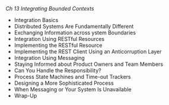 *Ch 13 Integrating Bounded Contexts*

- Integration Basics
- Distributed Systems Are Fundamentally Different
- Exchanging Information across ystem Boundaries
- Integration Using RESTful Resources
- Implementing the RESTful Resource
- Implementing the REST Client Using an Anticorruption Layer
- Integration Using Messaging
- Staying Informed about Product Owners and Team Members
- Can You Handle the Responsibility?
- Process State Machines and Time-out Trackers
- Designing a More Sophisticated Process
- When Messaging or Your System Is Unavailable
- Wrap-Up